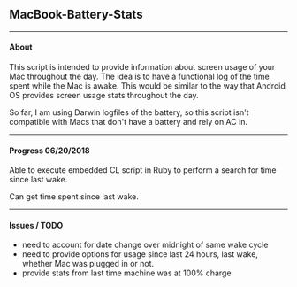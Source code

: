 ## MacBook-Battery-Stats
---

#### About

This script is intended to provide information about screen usage of your Mac throughout the day. The idea is to have a functional log of the time spent while the Mac is awake. This would be similar to the way that Android OS provides screen usage stats throughout the day.

So far, I am using Darwin logfiles of the battery, so this script isn't compatible with Macs that don't have a battery and rely on AC in.

---

#### Progress 06/20/2018

Able to execute embedded CL script in Ruby to perform a search for time since last wake.

Can get time spent since last wake.

---

#### Issues / TODO

- need to account for date change over midnight of same wake cycle
- need to provide options for usage since last 24 hours, last wake, whether Mac was plugged in or not.
- provide stats from last time machine was at 100% charge
